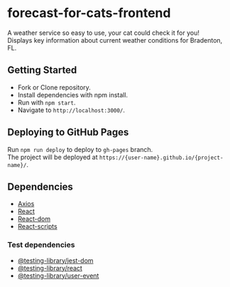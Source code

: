 # forecast-for-cats-frontend
A weather service so easy to use, your cat could check it for you!\
Displays key information about current weather conditions for Bradenton, FL.


## Getting Started

* Fork or Clone repository.
* Install dependencies with npm install.
* Run with `npm start`.
* Navigate to `http://localhost:3000/`.

## Deploying to GitHub Pages

Run `npm run deploy` to deploy to `gh-pages` branch.\
The project will be deployed at `https://{user-name}.github.io/{project-name}/`.

## Dependencies
* [Axios](https://www.npmjs.com/package/axios)
* [React](https://www.npmjs.com/package/react)
* [React-dom](https://www.npmjs.com/package/react-dom)
* [React-scripts](https://www.npmjs.com/package/react-scripts)

### Test dependencies
* [@testing-library/jest-dom](https://www.npmjs.com/package/@testing-library/jest-dom)
* [@testing-library/react](https://www.npmjs.com/package/@testing-library/react)
* [@testing-library/user-event](https://www.npmjs.com/package/@testing-library/user-event)



